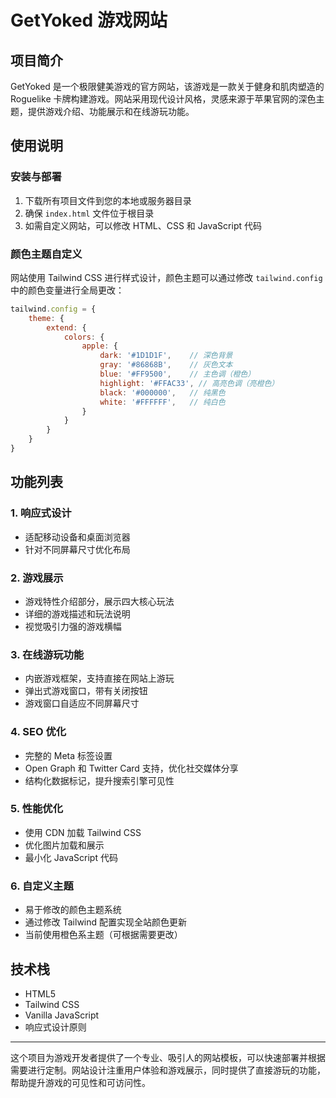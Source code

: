# GetYoked 游戏网站

## 项目简介

GetYoked 是一个极限健美游戏的官方网站，该游戏是一款关于健身和肌肉塑造的 Roguelike 卡牌构建游戏。网站采用现代设计风格，灵感来源于苹果官网的深色主题，提供游戏介绍、功能展示和在线游玩功能。

## 使用说明

### 安装与部署

1. 下载所有项目文件到您的本地或服务器目录
2. 确保 `index.html` 文件位于根目录
3. 如需自定义网站，可以修改 HTML、CSS 和 JavaScript 代码

### 颜色主题自定义

网站使用 Tailwind CSS 进行样式设计，颜色主题可以通过修改 `tailwind.config` 中的颜色变量进行全局更改：

```javascript
tailwind.config = {
    theme: {
        extend: {
            colors: {
                apple: {
                    dark: '#1D1D1F',    // 深色背景
                    gray: '#86868B',    // 灰色文本
                    blue: '#FF9500',    // 主色调（橙色）
                    highlight: '#FFAC33', // 高亮色调（亮橙色）
                    black: '#000000',   // 纯黑色
                    white: '#FFFFFF',   // 纯白色
                }
            }
        }
    }
}
```

## 功能列表

### 1. 响应式设计
- 适配移动设备和桌面浏览器
- 针对不同屏幕尺寸优化布局

### 2. 游戏展示
- 游戏特性介绍部分，展示四大核心玩法
- 详细的游戏描述和玩法说明
- 视觉吸引力强的游戏横幅

### 3. 在线游玩功能
- 内嵌游戏框架，支持直接在网站上游玩
- 弹出式游戏窗口，带有关闭按钮
- 游戏窗口自适应不同屏幕尺寸

### 4. SEO 优化
- 完整的 Meta 标签设置
- Open Graph 和 Twitter Card 支持，优化社交媒体分享
- 结构化数据标记，提升搜索引擎可见性

### 5. 性能优化
- 使用 CDN 加载 Tailwind CSS
- 优化图片加载和展示
- 最小化 JavaScript 代码

### 6. 自定义主题
- 易于修改的颜色主题系统
- 通过修改 Tailwind 配置实现全站颜色更新
- 当前使用橙色系主题（可根据需要更改）

## 技术栈

- HTML5
- Tailwind CSS
- Vanilla JavaScript
- 响应式设计原则

---

这个项目为游戏开发者提供了一个专业、吸引人的网站模板，可以快速部署并根据需要进行定制。网站设计注重用户体验和游戏展示，同时提供了直接游玩的功能，帮助提升游戏的可见性和可访问性。
